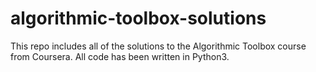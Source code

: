 # algorithmic-toolbox-solutions
This repo includes all of the solutions to the Algorithmic Toolbox course from Coursera. All code has been written in Python3.
